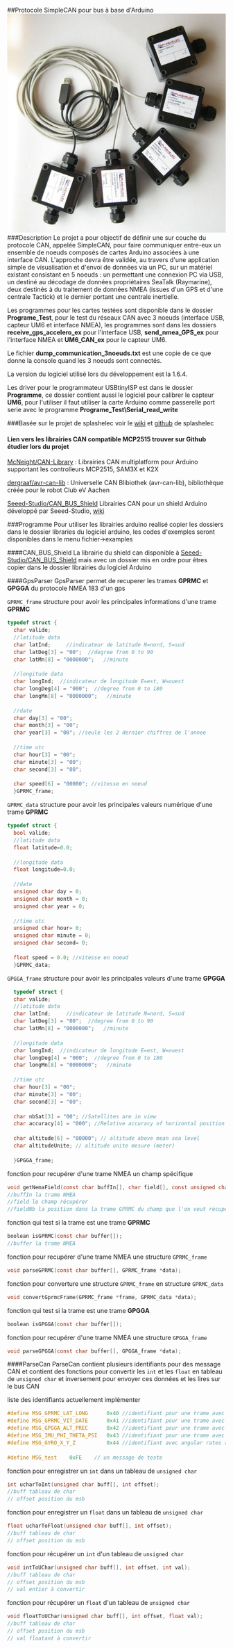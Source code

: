 ##Protocole SimpleCAN pour bus à base d'Arduino
![Image of node](https://github.com/surpriserom/Protocole_SimpleCan_Arduino/blob/master/Document/image/5boxes.jpg)
###Description 
Le projet a pour objectif de définir une sur couche du protocole CAN, appelée SimpleCAN, pour faire communiquer entre-eux un ensemble de noeuds composés de cartes Arduino associées à une interface CAN.
L'approche devra être validée, au travers d'une application simple de visualisation et d'envoi de données via un PC, sur un matériel existant consistant en 5 noeuds : un permettant une connexion PC via USB, 
un destiné au décodage de données propriétaires SeaTalk (Raymarine), deux destinés à du traitement de données NMEA (issues d'un GPS et d'une centrale Tactick) et le dernier portant une centrale inertielle.

Les programmes pour les cartes testées sont disponible dans le dossier **Programe_Test**, pour le test du réseaux CAN avec 3 noeuds (interface USB, capteur UM6 et interface NMEA), 
les programmes sont dans les dossiers **receive_gps_accelero_ex** pour l'interface USB, **send_nmea_GPS_ex** pour l'interface NMEA et **UM6_CAN_ex** pour le capteur UM6. 

Le fichier **dump_communication_3noeuds.txt** est une copie de ce que donne la console quand les 3 noeuds sont connectés. 

La version du logiciel utilisé lors du développement est la 1.6.4.

Les driver pour le programmateur USBtinyISP est dans le dossier **Programme**, ce dossier contient aussi le logiciel pour calibrer le capteur **UM6**, 
pour l'utiliser il faut utiliser la carte Arduino comme passerelle port serie avec le programme **Programe_Test\Serial_read_write**

###Basée sur le projet de splashelec 
voir le [wiki](http://wiki.splashelec.com/) et [github](https://github.com/splashelec/splashelec) de splashelec

#### Lien vers les librairies CAN compatible MCP2515 trouver sur Github étudier lors du projet
[McNeight/CAN-Library](https://github.com/McNeight/CAN-Library) : Librairies CAN multiplatform pour Arduino supportant les controlleurs MCP2515, SAM3X et K2X 

[dergraaf/avr-can-lib](https://github.com/dergraaf/avr-can-lib) : Universelle CAN Blibiothek (avr-can-lib), bibliothèque créée pour le robot Club eV Aachen 

[Seeed-Studio/CAN_BUS_Shield](https://github.com/Seeed-Studio/CAN_BUS_Shield) Librairies CAN pour un shield Arduino développé par Seeed-Studio, [wiki](http://www.seeedstudio.com/wiki/CAN-BUS_Shield)

###Programme
Pour utiliser les librairies arduino realisé copier les dossiers dans le dossier libraries du logiciel arduino, les codes d'exemples seront disponibles dans le menu fichier->examples

####CAN_BUS_Shield
La librairie du shield can disponible à [Seeed-Studio/CAN_BUS_Shield](https://github.com/Seeed-Studio/CAN_BUS_Shield) mais avec un dossier mis en ordre pour êtres copier dans le dossier librairies du logiciel Arduino

####GpsParser
GpsParser permet de recuperer les  trames **GPRMC** et **GPGGA** du protocole NMEA 183 d'un gps

`GPRMC_frame` structure pour avoir les principales informations d'une trame **GPRMC**
```C
typedef struct {
  char valide; 
  //latitude data
  char latInd;     //indicateur de latitude N=nord, S=sud
  char latDeg[3] = "00";  //degree from 0 to 90
  char latMn[8] = "0000000";   //minute
  
  //longitude data
  char longInd;  //indicateur de longitude E=est, W=ouest
  char longDeg[4] = "000";  //degree from 0 to 180
  char longMn[8] = "0000000";   //minute
  
  //date
  char day[3] = "00";
  char month[3] = "00";
  char year[3] = "00"; //seule les 2 dernier chiffres de l'annee
  
  //time utc
  char hour[3] = "00";
  char minute[3] = "00";
  char second[3] = "00";
  
  char speed[6] = "00000"; //vitesse en noeud
  }GPRMC_frame;
```

`GPRMC_data` structure pour avoir les principales valeurs numérique d'une trame **GPRMC**
```C
typedef struct {
  bool valide; 
  //latitude data
  float latitude=0.0;
  
  //longitude data
  float longitude=0.0;
  
  //date
  unsigned char day = 0;
  unsigned char month = 0;
  unsigned char year = 0;
  
  //time utc
  unsigned char hour= 0;
  unsigned char minute = 0;
  unsigned char second= 0;
  
  float speed = 0.0; //vitesse en noeud
  }GPRMC_data;
```

`GPGGA_frame` structure pour avoir les principales valeurs d'une trame **GPGGA**
```C
  typedef struct {
  char valide; 
  //latitude data
  char latInd;     //indicateur de latitude N=nord, S=sud
  char latDeg[3] = "00";  //degree from 0 to 90
  char latMn[8] = "0000000";   //minute
  
  //longitude data
  char longInd;  //indicateur de longitude E=est, W=ouest
  char longDeg[4] = "000";  //degree from 0 to 180
  char longMn[8] = "0000000";   //minute
  
  //time utc
  char hour[3] = "00";
  char minute[3] = "00";
  char second[3] = "00";
  
  char nbSat[3] = "00"; //Satellites are in view
  char accuracy[4] = "000"; //Relative accuracy of horizontal position
  
  char altitude[6] = "00000"; // altitude above mean sea level
  char altitudeUnite; // altitude unite mesure (meter)
  
  }GPGGA_frame;
```

fonction pour recupérer d'une trame NMEA un champ spécifique
```C
void getNemaField(const char buffIn[], char field[], const unsigned char fieldNb); 
//buffIn la trame NMEA
//field le champ récupérer
//fieldNb la position dans la trame GPRMC du champ que l'on veut récupérer
```

fonction qui test si la trame est une trame **GPRMC**
```C
boolean isGPRMC(const char buffer[]);
//buffer la trame NMEA
```

fonction pour recupérer d'une trame NMEA une structure `GPRMC_frame`
```C
void parseGPRMC(const char buffer[], GPRMC_frame *data);
```

fonction pour converture une structure `GPRMC_frame` en structure `GPRMC_data`
```C
void convertGprmcFrame(GPRMC_frame *frame, GPRMC_data *data);
```

fonction qui test si la trame est une trame **GPGGA**
```C
boolean isGPGGA(const char buffer[]);
```

fonction pour recupérer d'une trame NMEA une structure `GPGGA_frame`
```C
void parseGPGGA(const char buffer[], GPGGA_frame *data);
```

####ParseCan
ParseCan contient plusieurs identifiants pour des message CAN et contient des fonctions pour convertir les `int` et les `float` en tableau de `unsigned char` et inversement pour envoyer ces données et les lires sur le bus CAN

liste des identifiants actuellement implémenter
```C
#define MSG_GPRMC_LAT_LONG		0x40 //identifiant pour une trame avec la latitude et la longitude
#define MSG_GPRMC_VIT_DATE		0x41 //identifiant pour une trame avec la vitesse et la date_order
#define MSG_GPGGA_ALT_PREC		0x42 //identifiant pour une trame avec l'altitude et la precision
#define MSG_IMU_PHI_THETA_PSI 	0x43 //identifiant pour une trame avec Roll, pitch and yaw
#define MSG_GYRO_X_Y_Z 			0x44 //identifiant avec angular rates relative to the axes X, Y and Z, respectively. 

#define MSG_test	0xFE	// un message de teste
```

fonction pour enregistrer un `int` dans un tableau de `unsigned char`
```C
int ucharToInt(unsigned char buff[], int offset);
//buff tableau de char
// offset position du msb
```

fonction pour enregistrer un `float` dans un tableau de `unsigned char`
```C
float ucharToFloat(unsigned char buff[], int offset);
//buff tableau de char
// offset position du msb
```

fonction pour récupérer un `int` d'un tableau de `unsigned char`
```C
void intToUChar(unsigned char buff[], int offset, int val);
//buff tableau de char
// offset position du msb
// val entier à convertir
```

fonction pour récupérer un `float` d'un tableau de `unsigned char`
```C
void floatToUChar(unsigned char buff[], int offset, float val);
//buff tableau de char
// offset position du msb
// val floatant à convertir
```